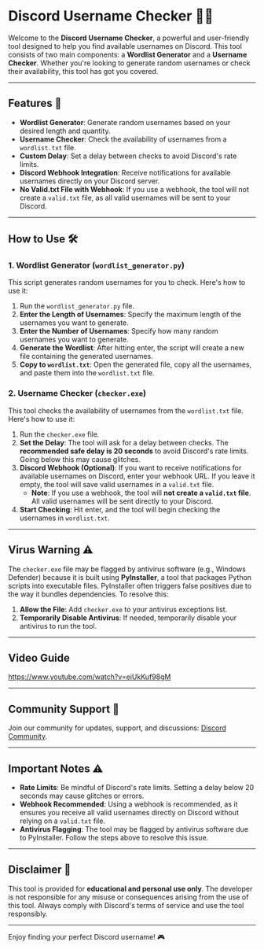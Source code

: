 # Discord Username Checker 🕵️‍♂️

Welcome to the **Discord Username Checker**, a powerful and user-friendly tool designed to help you find available usernames on Discord. This tool consists of two main components: a **Wordlist Generator** and a **Username Checker**. Whether you're looking to generate random usernames or check their availability, this tool has got you covered.

---

## Features 🌟

- **Wordlist Generator**: Generate random usernames based on your desired length and quantity.
- **Username Checker**: Check the availability of usernames from a `wordlist.txt` file.
- **Custom Delay**: Set a delay between checks to avoid Discord's rate limits.
- **Discord Webhook Integration**: Receive notifications for available usernames directly on your Discord server.
- **No Valid.txt File with Webhook**: If you use a webhook, the tool will not create a `valid.txt` file, as all valid usernames will be sent to your Discord.

---

## How to Use 🛠️

### 1. **Wordlist Generator** (`wordlist_generator.py`)
This script generates random usernames for you to check. Here's how to use it:
1. Run the `wordlist_generator.py` file.
2. **Enter the Length of Usernames**: Specify the maximum length of the usernames you want to generate.
3. **Enter the Number of Usernames**: Specify how many random usernames you want to generate.
4. **Generate the Wordlist**: After hitting enter, the script will create a new file containing the generated usernames.
5. **Copy to `wordlist.txt`**: Open the generated file, copy all the usernames, and paste them into the `wordlist.txt` file.

### 2. **Username Checker** (`checker.exe`)
This tool checks the availability of usernames from the `wordlist.txt` file. Here's how to use it:
1. Run the `checker.exe` file.
2. **Set the Delay**: The tool will ask for a delay between checks. The **recommended safe delay is 20 seconds** to avoid Discord's rate limits. Going below this may cause glitches.
3. **Discord Webhook (Optional)**: If you want to receive notifications for available usernames on Discord, enter your webhook URL. If you leave it empty, the tool will save valid usernames in a `valid.txt` file.
   - **Note**: If you use a webhook, the tool will **not create a `valid.txt` file**. All valid usernames will be sent directly to your Discord.
4. **Start Checking**: Hit enter, and the tool will begin checking the usernames in `wordlist.txt`.

---

## Virus Warning ⚠️
The `checker.exe` file may be flagged by antivirus software (e.g., Windows Defender) because it is built using **PyInstaller**, a tool that packages Python scripts into executable files. PyInstaller often triggers false positives due to the way it bundles dependencies. To resolve this:
1. **Allow the File**: Add `checker.exe` to your antivirus exceptions list.
2. **Temporarily Disable Antivirus**: If needed, temporarily disable your antivirus to run the tool.

---

## Video Guide

https://www.youtube.com/watch?v=eiUkKuf98gM

---

## Community Support 👥

Join our community for updates, support, and discussions: [Discord Community](https://discord.com/invite/nCyKKRAC9u).

---

## Important Notes ⚠️

- **Rate Limits**: Be mindful of Discord's rate limits. Setting a delay below 20 seconds may cause glitches or errors.
- **Webhook Recommended**: Using a webhook is recommended, as it ensures you receive all valid usernames directly on Discord without relying on a `valid.txt` file.
- **Antivirus Flagging**: The tool may be flagged by antivirus software due to PyInstaller. Follow the steps above to resolve this issue.

---

## Disclaimer 🛑

This tool is provided for **educational and personal use only**. The developer is not responsible for any misuse or consequences arising from the use of this tool. Always comply with Discord's terms of service and use the tool responsibly.

---

Enjoy finding your perfect Discord username! 🎮

